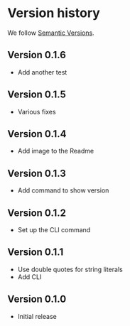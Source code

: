 # Version history

We follow [Semantic Versions](https://semver.org/).


## Version 0.1.6

- Add another test


## Version 0.1.5

- Various fixes


## Version 0.1.4

- Add image to the Readme


## Version 0.1.3

- Add command to show version


## Version 0.1.2

- Set up the CLI command


## Version 0.1.1

- Use double quotes for string literals
- Add CLI


## Version 0.1.0

- Initial release
